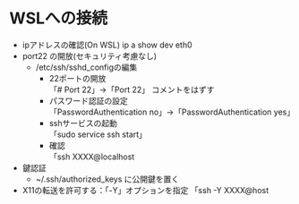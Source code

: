 # WSLへの接続
* ipアドレスの確認(On WSL)
  ip a show dev eth0
* port22 の開放(セキュリティ考慮なし)
  * /etc/ssh/sshd_configの編集
    * 22ポートの開放<br>
      「# Port 22」→「Port 22」    コメントをはずす
    * パスワード認証の設定<br>
      「PasswordAuthentication no」→「PasswordAuthentication yes」
    * sshサービスの起動<br>
      「sudo service ssh start」
    * 確認<br>
      「ssh XXXX@localhost
* 鍵認証
  * ~/.ssh/authorized_keys に公開鍵を置く
* X11の転送を許可する：「-Y」オプションを指定
  「ssh -Y XXXX@host
